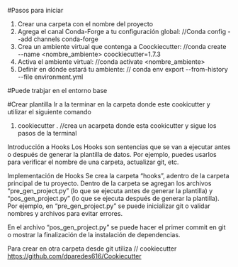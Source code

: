 #Pasos para iniciar 

1. Crear una carpeta con el nombre del proyecto
2. Agrega el canal Conda-Forge a tu configuración global: //Conda config --add channels conda-forge
3. Crea un ambiente virtual que contenga a Coockiecutter: //conda create --name <nombre_ambiente> coockiecutter=1.7.3
4. Activa el ambiente virtual: //conda activate <nombre_ambiente>
5. Definir en dónde estará tu ambiente: // conda env export --from-history --file environment.yml

#Puede trabjar en el entorno base 

#Crear plantilla 
Ir a la terminar en la carpeta donde este cookicutter y utilizar el siguiente comando 

1. cookiecutter . //crea un acarpeta donde esta cookicutter y sigue los pasos de la terminal 

Introducción a Hooks
Los Hooks son sentencias que se van a ejecutar antes o después de generar la plantilla de datos. Por ejemplo, puedes usarlos para verificar el nombre de una carpeta, actualizar git, etc.

Implementación de Hooks
Se crea la carpeta “hooks”, adentro de la carpeta principal de tu proyecto.
Dentro de la carpeta se agregan los archivos “pre_gen_project.py” (lo que se ejecuta antes de generar la plantilla) y “pos_gen_project.py” (lo que se ejecuta después de generar la plantilla).
Por ejemplo, en “pre_gen_project.py” se puede inicializar git o validar nombres y archivos para evitar errores.

En el archivo “pos_gen_project.py” se puede hacer el primer commit en git o mostrar la finalización de la instalación de dependencias.

Para crear en otra carpeta desde git utiliza // cookiecutter https://github.com/dparedes616/Cookiecutter